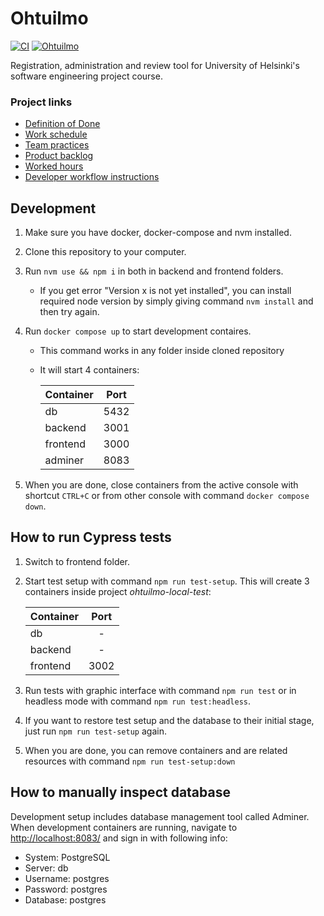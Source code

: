 # Ohtuilmo

[![CI](https://github.com/Ohtuilmo/ohtuilmo/actions/workflows/staging.yaml/badge.svg)](https://github.com/Ohtuilmo/ohtuilmo/actions/workflows/staging.yaml)
[![Ohtuilmo](https://img.shields.io/endpoint?url=https://cloud.cypress.io/badge/detailed/2e43ni/main&style=flat&logo=cypress)](https://cloud.cypress.io/projects/2e43ni/runs)

Registration, administration and review tool for University of Helsinki's software engineering project course.

### Project links

- [Definition of Done](/documentation/definition_of_done.md)
- [Work schedule](/documentation/work_schedule.md)
- [Team practices](/documentation/team_practices.md)
- [Product backlog](https://github.com/orgs/Ohtuilmo/projects/1)
- [Worked hours](https://docs.google.com/spreadsheets/d/e/2PACX-1vRnlawBu2lDWxWYNQsZnKCnWiG41CknVIywZnWhlX3j-18jG2Kyh2MxMxhKrqqTQkDnvm0NPfUBslDE/pubhtml)
- [Developer workflow instructions](/documentation/developer_workflow.md)

## Development

1.  Make sure you have docker, docker-compose and nvm installed.

2.  Clone this repository to your computer.

3.  Run `nvm use && npm i` in both in backend and frontend folders.

    - If you get error "Version x is not yet installed", you can install required node version by simply giving command `nvm install` and then try again.

4.  Run `docker compose up` to start development contaires.

    - This command works in any folder inside cloned repository
    - It will start 4 containers:

      | Container | Port |
      | --------- | ---- |
      | db        | 5432 |
      | backend   | 3001 |
      | frontend  | 3000 |
      | adminer   | 8083 |

5.  When you are done, close containers from the active console with shortcut `CTRL+C` or from other console with command `docker compose down`.

## How to run Cypress tests

1. Switch to frontend folder.

2. Start test setup with command `npm run test-setup`. This will create 3 containers inside project _ohtuilmo-local-test_:

   | Container | Port |
   | --------- | :--: |
   | db        |  -   |
   | backend   |  -   |
   | frontend  | 3002 |

3. Run tests with graphic interface with command `npm run test` or in headless mode with command `npm run test:headless`.

4. If you want to restore test setup and the database to their initial stage, just run `npm run test-setup` again.

5. When you are done, you can remove containers and are related resources with command `npm run test-setup:down`

## How to manually inspect database

Development setup includes database management tool called Adminer. When development containers are running, navigate to [http://localhost:8083/](http://localhost:8083/) and sign in with following info:

- System: PostgreSQL
- Server: db
- Username: postgres
- Password: postgres
- Database: postgres
